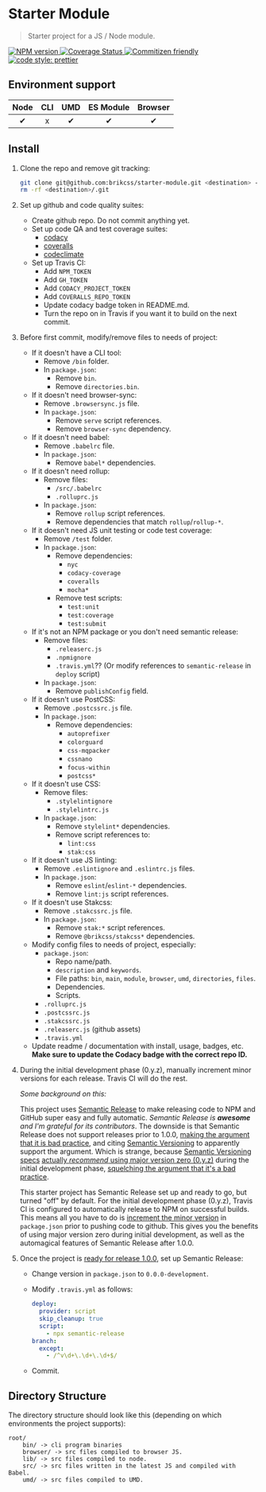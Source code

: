 # Starter Module

> Starter project for a JS / Node module.

<!-- Shields. -->
<p>
	<!-- NPM version. -->
	<!-- <a href="https://www.npmjs.com/package/@brikcss/starter-module">
		<img alt="NPM version" src="https://img.shields.io/npm/v/@brikcss/starter-module.svg?style=flat-square">
	</a> -->
	<!-- NPM downloads/month. -->
	<!-- <a href="https://www.npmjs.com/package/@brikcss/starter-module">
		<img alt="NPM downloads per month" src="https://img.shields.io/npm/dm/@brikcss/starter-module.svg?style=flat-square">
	</a> -->
	<!-- Travis branch. -->
	<!-- <a href="https://github.com/brikcss/starter-module/tree/master">
		<img alt="Travis branch" src="https://img.shields.io/travis/rust-lang/rust/master.svg?style=flat-square&label=master">
	</a> -->
	<!-- Codacy. -->
	<a href="https://www.codacy.com/app/thezimmee/starter-module">
		<img alt="NPM version" src="https://img.shields.io/codacy/grade/49af7ce4215c4720a6dbc90c3b7fcdbe/master.svg?style=flat-square">
	</a>
	<!-- Coveralls -->
	<a href='https://coveralls.io/github/brikcss/starter-module?branch=master'>
		<img src='https://img.shields.io/coveralls/github/brikcss/starter-module/master.svg?style=flat-square' alt='Coverage Status' />
	</a>
	<!-- Commitizen friendly. -->
	<a href="http://commitizen.github.io/cz-cli/">
		<img alt="Commitizen friendly" src="https://img.shields.io/badge/commitizen-friendly-brightgreen.svg?style=flat-square">
	</a>
	<!-- Semantic release. -->
	<!-- <a href="https://github.com/semantic-release/semantic-release">
		<img alt="semantic release" src="https://img.shields.io/badge/%20%20%F0%9F%93%A6%F0%9F%9A%80-semantic--release-e10079.svg?style=flat-square">
	</a> -->
	<!-- Prettier code style. -->
	<a href="https://prettier.io/">
		<img alt="code style: prettier" src="https://img.shields.io/badge/code_style-prettier-ff69b4.svg?style=flat-square">
	</a>
	<!-- MIT License. -->
	<!-- <a href="https://choosealicense.com/licenses/mit/">
		<img alt="License" src="https://img.shields.io/npm/l/express.svg?style=flat-square">
	</a> -->
</p>

## Environment support

| Node   | CLI   | UMD   | ES Module | Browser   |
|:------:|:-----:|:-----:|:---------:|:---------:|
| ✔      | x     | ✔    | ✔        | ✔         |

## Install

1. Clone the repo and remove git tracking:

	```sh
	git clone git@github.com:brikcss/starter-module.git <destination> --depth=1
	rm -rf <destination>/.git
	```

2. Set up github and code quality suites:

	- Create github repo. Do not commit anything yet.
	- Set up code QA and test coverage suites:
		- [codacy](https://www.codacy.com/)
		- [coveralls](https://coveralls.io/)
		- [codeclimate](https://codeclimate.com/)
	- Set up Travis CI:
		- Add `NPM_TOKEN`
		- Add `GH_TOKEN`
		- Add `CODACY_PROJECT_TOKEN`
		- Add `COVERALLS_REPO_TOKEN`
		- Update codacy badge token in README.md.
		- Turn the repo on in Travis if you want it to build on the next commit.

3. Before first commit, modify/remove files to needs of project:

	- If it doesn't have a CLI tool:
		- Remove `/bin` folder.
		- In `package.json`:
			- Remove `bin`.
			- Remove `directories.bin`.
	- If it doesn't need browser-sync:
		- Remove `.browsersync.js` file.
		- In `package.json`:
			- Remove `serve` script references.
			- Remove `browser-sync` dependency.
	- If it doesn't need babel:
		- Remove `.babelrc` file.
		- In `package.json`:
			- Remove `babel*` dependencies.
	- If it doesn't need rollup:
		- Remove files:
			- `/src/.babelrc`
			- `.rolluprc.js`
		- In `package.json`:
			- Remove `rollup` script references.
			- Remove dependencies that match `rollup`/`rollup-*`.
	- If it doesn't need JS unit testing or code test coverage:
		- Remove `/test` folder.
		- In `package.json`:
			- Remove dependencies:
				- `nyc`
				- `codacy-coverage`
				- `coveralls`
				- `mocha*`
			- Remove test scripts:
				- `test:unit`
				- `test:coverage`
				- `test:submit`
	- If it's not an NPM package or you don't need semantic release:
		- Remove files:
			- `.releaserc.js`
			- `.npmignore`
			- `.travis.yml`?? (Or modify references to `semantic-release` in `deploy` script)
		- In `package.json`:
			- Remove `publishConfig` field.
	- If it doesn't use PostCSS:
		- Remove `.postcssrc.js` file.
		- In `package.json`:
			- Remove dependencies:
				- `autoprefixer`
				- `colorguard`
				- `css-mqpacker`
				- `cssnano`
				- `focus-within`
				- `postcss*`
	- If it doesn't use CSS:
		- Remove files:
			- `.stylelintignore`
			- `.stylelintrc.js`
		- In `package.json`:
			- Remove `stylelint*` dependencies.
			- Remove script references to:
				- `lint:css`
				- `stak:css`
	- If it doesn't use JS linting:
		- Remove `.eslintignore` and `.eslintrc.js` files.
		- In `package.json`:
			- Remove `eslint`/`eslint-*` dependencies.
			- Remove `lint:js` script references.
	- If it doesn't use Stakcss:
		- Remove `.stakcssrc.js` file.
		- In `package.json`:
			- Remove `stak:*` script references.
			- Remove `@brikcss/stakcss*` dependencies.
	- Modify config files to needs of project, especially:
		- `package.json`:
			- Repo name/path.
			- `description` and `keywords`.
			- File paths: `bin`, `main`, `module`, `browser`, `umd`, `directories`, `files`.
			- Dependencies.
			- Scripts.
		- `.rolluprc.js`
		- `.postcssrc.js`
		- `.stakcssrc.js`
		- `.releaserc.js` (github assets)
		- `.travis.yml`
	- Update readme / documentation with install, usage, badges, etc. **Make sure to update the Codacy badge with the correct repo ID.**

4. During the initial development phase (0.y.z), manually increment minor versions for each release. Travis CI will do the rest.

	_Some background on this:_

	This project uses [Semantic Release](https://github.com/semantic-release/semantic-release) to make releasing code to NPM and GitHub super easy and fully automatic. _Semantic Release is **awesome** and I'm grateful for its contributors_. The downside is that Semantic Release does not support releases prior to 1.0.0, [making the argument that it is bad practice](https://semantic-release.gitbooks.io/semantic-release/content/docs/support/FAQ.html#can-i-set-the-initial-release-version-of-my-package-to-001), and citing [Semantic Versioning](https://semver.org/) to apparently support the argument. Which is strange, because [Semantic Versioning specs](https://semver.org/#spec-item-4) [actually _recommend_ using major version zero (0.y.z)]((https://semver.org/#how-should-i-deal-with-revisions-in-the-0yz-initial-development-phase)) during the initial development phase, [squelching the argument that it's a bad practice](https://semver.org/#doesnt-this-discourage-rapid-development-and-fast-iteration).

	This starter project has Semantic Release set up and ready to go, but turned "off" by default. For the initial development phase (0.y.z), Travis CI is configured to automatically release to NPM on successful builds. This means all you have to do is [increment the minor version](https://semver.org/#how-should-i-deal-with-revisions-in-the-0yz-initial-development-phase) in `package.json` prior to pushing code to github. This gives you the benefits of using major version zero during initial development, as well as the automagical features of Semantic Release after 1.0.0.

5. Once the project is [ready for release 1.0.0](https://semver.org/#how-do-i-know-when-to-release-100), set up Semantic Release:

	- Change version in `package.json` to `0.0.0-development`.
	- Modify `.travis.yml` as follows:

		```yml
	    deploy:
	      provider: script
	      skip_cleanup: true
	      script:
	        - npx semantic-release
	    branch:
	      except:
	        - /^v\d+\.\d+\.\d+$/
		```

	- Commit.

## Directory Structure

The directory structure should look like this (depending on which environments the project supports):

```
root/
	bin/ -> cli program binaries
	browser/ -> src files compiled to browser JS.
	lib/ -> src files compiled to node.
	src/ -> src files written in the latest JS and compiled with Babel.
	umd/ -> src files compiled to UMD.
```
